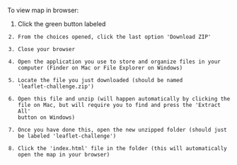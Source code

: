 To view map in browser:

1. Click the green button labeled <Code>
2. From the choices opened, click the last option 'Download ZIP'
3. Close your browser
4. Open the application you use to store and organize files in your computer (Finder on Mac or File Explorer on Windows)
5. Locate the file you just downloaded (should be named 'leaflet-challenge.zip')
6. Open this file and unzip (will happen automatically by clicking the file on Mac, but will require you to find and press the 'Extract All' button on Windows)
7. Once you have done this, open the new unzipped folder (should just be labeled 'leaflet-challenge')
8. Click the 'index.html' file in the folder (this will automatically open the map in your browser)
